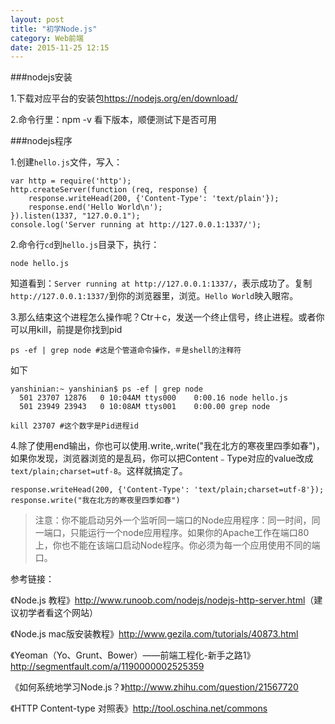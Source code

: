 ```yaml
---
layout: post
title: "初学Node.js"
category: Web前端
date: 2015-11-25 12:15
---
```


###nodejs安装

1.下载对应平台的安装包<https://nodejs.org/en/download/>

2.命令行里：npm -v 看下版本，顺便测试下是否可用

###nodejs程序

1.创建`hello.js`文件，写入：

```
var http = require('http');
http.createServer(function (req, response) {
	response.writeHead(200, {'Content-Type': 'text/plain'});
	response.end('Hello World\n');
}).listen(1337, "127.0.0.1");
console.log('Server running at http://127.0.0.1:1337/');
```

2.命令行`cd`到`hello.js`目录下，执行：

```
node hello.js
````
知道看到：`Server running at http://127.0.0.1:1337/`，表示成功了。复制`http://127.0.0.1:1337/`到你的浏览器里，浏览。`Hello World`映入眼帘。

3.那么结束这个进程怎么操作呢？Ctr＋c，发送一个终止信号，终止进程。或者你可以用kill，前提是你找到pid 

```
ps -ef | grep node #这是个管道命令操作，＃是shell的注释符
```
如下
```
yanshinian:~ yanshinian$ ps -ef | grep node
  501 23707 12876   0 10:04AM ttys000    0:00.16 node hello.js
  501 23949 23943   0 10:08AM ttys001    0:00.00 grep node
```
```
kill 23707 #这个数字是Pid进程id
```
4.除了使用end输出，你也可以使用.write,.write("我在北方的寒夜里四季如春")，如果你发现，浏览器浏览的是乱码，你可以把Content﹣Type对应的value改成`text/plain;charset=utf-8`。这样就搞定了。

```
response.writeHead(200, {'Content-Type': 'text/plain;charset=utf-8'});
response.write("我在北方的寒夜里四季如春")
```

>注意：你不能启动另外一个监听同一端口的Node应用程序：同一时间，同一端口，只能运行一个node应用程序。如果你的Apache工作在端口80上，你也不能在该端口启动Node程序。你必须为每一个应用使用不同的端口。

参考链接：

《Node.js 教程》<http://www.runoob.com/nodejs/nodejs-http-server.html>（建议初学者看这个网站）

《Node.js mac版安装教程》<http://www.gezila.com/tutorials/40873.html>

《Yeoman（Yo、Grunt、Bower）——前端工程化-新手之路1》<http://segmentfault.com/a/1190000002525359>

《如何系统地学习Node.js？》<http://www.zhihu.com/question/21567720>


《HTTP Content-type 对照表》<http://tool.oschina.net/commons>